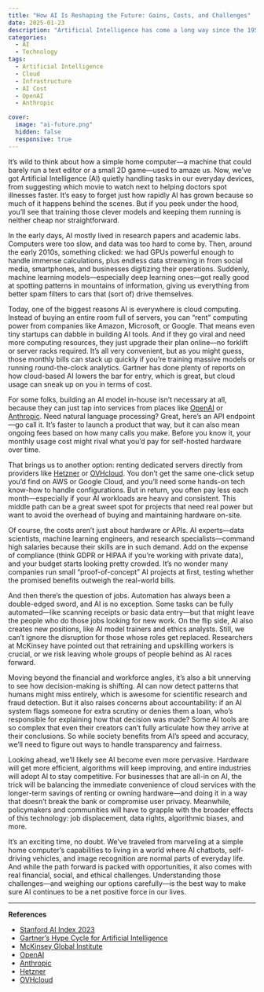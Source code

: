```yaml
---
title: "How AI Is Reshaping the Future: Gains, Costs, and Challenges"
date: 2025-01-23
description: "Artificial Intelligence has come a long way since the 1950s, but rapid growth also brings high costs, ethical concerns, and complex choices around infrastructure."
categories:
  - AI
  - Technology
tags:
  - Artificial Intelligence
  - Cloud
  - Infrastructure
  - AI Cost
  - OpenAI
  - Anthropic

cover:
  image: "ai-future.png"
  hidden: false
  responsive: true
---
```


It’s wild to think about how a simple home computer—a machine that could barely run a text editor or a small 2D game—used to amaze us. Now, we’ve got Artificial Intelligence (AI) quietly handling tasks in our everyday devices, from suggesting which movie to watch next to helping doctors spot illnesses faster. It’s easy to forget just how rapidly AI has grown because so much of it happens behind the scenes. But if you peek under the hood, you’ll see that training those clever models and keeping them running is neither cheap nor straightforward.

In the early days, AI mostly lived in research papers and academic labs. Computers were too slow, and data was too hard to come by. Then, around the early 2010s, something clicked: we had GPUs powerful enough to handle immense calculations, plus endless data streaming in from social media, smartphones, and businesses digitizing their operations. Suddenly, machine learning models—especially deep learning ones—got really good at spotting patterns in mountains of information, giving us everything from better spam filters to cars that (sort of) drive themselves.

Today, one of the biggest reasons AI is everywhere is cloud computing. Instead of buying an entire room full of servers, you can “rent” computing power from companies like Amazon, Microsoft, or Google. That means even tiny startups can dabble in building AI tools. And if they go viral and need more computing resources, they just upgrade their plan online—no forklift or server racks required. It’s all very convenient, but as you might guess, those monthly bills can stack up quickly if you’re training massive models or running round-the-clock analytics. Gartner has done plenty of reports on how cloud-based AI lowers the bar for entry, which is great, but cloud usage can sneak up on you in terms of cost.

For some folks, building an AI model in-house isn’t necessary at all, because they can just tap into services from places like [OpenAI](https://openai.com/) or [Anthropic](https://www.anthropic.com/). Need natural language processing? Great, here’s an API endpoint—go call it. It’s faster to launch a product that way, but it can also mean ongoing fees based on how many calls you make. Before you know it, your monthly usage cost might rival what you’d pay for self-hosted hardware over time.

That brings us to another option: renting dedicated servers directly from providers like [Hetzner](https://www.hetzner.com/) or [OVHcloud](https://www.ovhcloud.com/). You don’t get the same one-click setup you’d find on AWS or Google Cloud, and you’ll need some hands-on tech know-how to handle configurations. But in return, you often pay less each month—especially if your AI workloads are heavy and consistent. This middle path can be a great sweet spot for projects that need real power but want to avoid the overhead of buying and maintaining hardware on-site.

Of course, the costs aren’t just about hardware or APIs. AI experts—data scientists, machine learning engineers, and research specialists—command high salaries because their skills are in such demand. Add on the expense of compliance (think GDPR or HIPAA if you’re working with private data), and your budget starts looking pretty crowded. It’s no wonder many companies run small “proof-of-concept” AI projects at first, testing whether the promised benefits outweigh the real-world bills.

And then there’s the question of jobs. Automation has always been a double-edged sword, and AI is no exception. Some tasks can be fully automated—like scanning receipts or basic data entry—but that might leave the people who do those jobs looking for new work. On the flip side, AI also creates new positions, like AI model trainers and ethics analysts. Still, we can’t ignore the disruption for those whose roles get replaced. Researchers at McKinsey have pointed out that retraining and upskilling workers is crucial, or we risk leaving whole groups of people behind as AI races forward.

Moving beyond the financial and workforce angles, it’s also a bit unnerving to see how decision-making is shifting. AI can now detect patterns that humans might miss entirely, which is awesome for scientific research and fraud detection. But it also raises concerns about accountability: if an AI system flags someone for extra scrutiny or denies them a loan, who’s responsible for explaining how that decision was made? Some AI tools are so complex that even their creators can’t fully articulate how they arrive at their conclusions. So while society benefits from AI’s speed and accuracy, we’ll need to figure out ways to handle transparency and fairness.

Looking ahead, we’ll likely see AI become even more pervasive. Hardware will get more efficient, algorithms will keep improving, and entire industries will adopt AI to stay competitive. For businesses that are all-in on AI, the trick will be balancing the immediate convenience of cloud services with the longer-term savings of renting or owning hardware—and doing it in a way that doesn’t break the bank or compromise user privacy. Meanwhile, policymakers and communities will have to grapple with the broader effects of this technology: job displacement, data rights, algorithmic biases, and more.

It’s an exciting time, no doubt. We’ve traveled from marveling at a simple home computer’s capabilities to living in a world where AI chatbots, self-driving vehicles, and image recognition are normal parts of everyday life. And while the path forward is packed with opportunities, it also comes with real financial, social, and ethical challenges. Understanding those challenges—and weighing our options carefully—is the best way to make sure AI continues to be a net positive force in our lives.

---

**References**  
- [Stanford AI Index 2023](https://hai.stanford.edu/research/ai-index-2023)  
- [Gartner’s Hype Cycle for Artificial Intelligence](https://www.gartner.com/en/research/methodologies/hype-cycles)  
- [McKinsey Global Institute](https://www.mckinsey.com/featured-insights)  
- [OpenAI](https://openai.com/)  
- [Anthropic](https://www.anthropic.com/)  
- [Hetzner](https://www.hetzner.com/)  
- [OVHcloud](https://www.ovhcloud.com/)  
